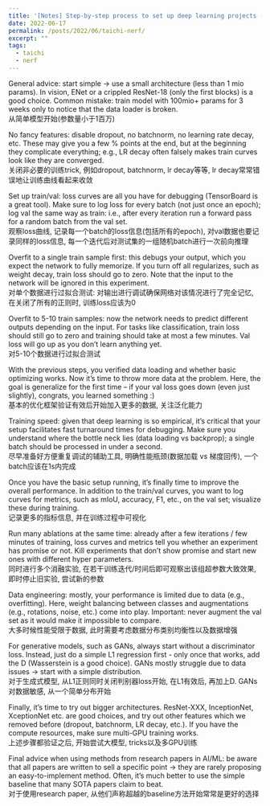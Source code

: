 ```yaml
---
title: '[Notes] Step-by-step process to set up deep learning projects -- Matthias Niessner'
date: 2022-06-17
permalink: /posts/2022/06/taichi-nerf/
excerpt: ""
tags:
  - taichi
  - nerf
---
```


General advice: start simple -> use a small architecture (less than 1 mio params). In vision, ENet or a crippled ResNet-18 (only the first blocks) is a good choice. Common mistake: train model with 100mio+ params for 3 weeks only to notice that the data loader is broken.</br>
从简单模型开始(参数量小于1百万)

No fancy features: disable dropout, no batchnorm, no learning rate decay, etc. These may give you a few % points at the end, but at the beginning they complicate everything; e.g., LR decay often falsely makes train curves look like they are converged.</br>
关闭非必要的训练trick, 例如dropout, batchnorm, lr decay等等, lr decay常常错误地让训练曲线看起来收敛

Set up train/val: loss curves are all you have for debugging (TensorBoard is a great tool). Make sure to log loss for every batch (not just once an epoch); log val the same way as train: i.e., after every iteration run a forward pass for a random batch from the val set.</br>
观察loss曲线, 记录每一个batch的loss信息(包括所有的epoch), 对val数据也要记录同样的loss信息, 每一个迭代后对测试集的一组随机batch进行一次前向推理

Overfit to a single train sample first: this debugs your output, which you expect the network to fully memorize. If you turn off all regularizes, such as weight decay, train loss should go to zero. Note that the input to the network will be ignored in this experiment.</br>
对单个数据进行过拟合测试: 对输出进行调试确保网络对该情况进行了完全记忆, 在关闭了所有的正则时, 训练loss应该为0

Overfit to 5-10 train samples: now the network needs to predict different outputs depending on the input. For tasks like classification, train loss should still go to zero and training should take at most a few minutes. Val loss will go up as you don’t learn anything yet.</br>
对5-10个数据进行过拟合测试

With the previous steps, you verified data loading and whether basic optimizing works. Now it’s time to throw more data at the problem. Here, the goal is generalize for the first time – if your val loss goes down (even just slightly), congrats, you learned something :)</br>
基本的优化框架验证有效后开始加入更多的数据, 关注泛化能力

Training speed: given that deep learning is so empirical, it’s critical that your setup facilitates fast turnaround times for debugging. Make sure you understand where the bottle neck lies (data loading vs backprop); a single batch should be processed in under a second.</br>
尽早准备好方便重复调试的辅助工具, 明确性能瓶颈(数据加载 vs 梯度回传), 一个batch应该在1s内完成

Once you have the basic setup running, it’s finally time to improve the overall performance. In addition to the train/val curves, you want to log curves for metrics, such as mIoU, accuracy, F1, etc., on the val set; visualize these during training.</br>
记录更多的指标信息, 并在训练过程中可视化

Run many ablations at the same time: already after a few iterations / few minutes of training, loss curves and metrics tell you whether an experiment has promise or not. Kill experiments that don’t show promise and start new ones with different hyper parameters.</br>
同时进行多个消融实验, 在若干训练迭代/时间后即可观察出该组超参数大致效果, 即时停止旧实验, 尝试新的参数

Data engineering: mostly, your performance is limited due to data (e.g., overfitting). Here, weight balancing between classes and augmentations (e.g., rotations, noise, etc.) come into play. Important: never augment the val set as it would make it impossible to compare.</br> 
大多时候性能受限于数据, 此时需要考虑数据分布类别均衡性以及数据增强

For generative models, such as GANs, always start without a discriminator loss. Instead, just do a simple L1 regression first - only once that works, add the D (Wasserstein is a good choice). GANs mostly struggle due to data issues -> start with a simple distribution.</br>
对于生成式模型, 从L1正则同时关闭判别器loss开始, 在L1有效后, 再加上D. GANs对数据敏感, 从一个简单分布开始

Finally, it’s time to try out bigger architectures. ResNet-XXX, InceptionNet, XceptionNet etc. are good choices, and try out other features which we removed before (dropout, batchnorm, LR decay, etc.). If you have the compute resources, make sure multi-GPU training works.</br>
上述步骤都验证之后, 开始尝试大模型, tricks以及多GPU训练

Final advice when using methods from research papers in AI/ML: be aware that all papers are written to sell a specific point -> they are rarely proposing an easy-to-implement method. Often, it’s much better to use the simple baseline that many SOTA papers claim to beat.</br>
对于使用research paper, 从他们声称超越的baseline方法开始常常是更好的选择

